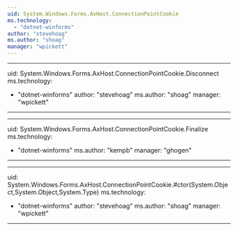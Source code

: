 ```yaml
---
uid: System.Windows.Forms.AxHost.ConnectionPointCookie
ms.technology: 
  - "dotnet-winforms"
author: "stevehoag"
ms.author: "shoag"
manager: "wpickett"
---
```


---
uid: System.Windows.Forms.AxHost.ConnectionPointCookie.Disconnect
ms.technology: 
  - "dotnet-winforms"
author: "stevehoag"
ms.author: "shoag"
manager: "wpickett"
---

---
uid: System.Windows.Forms.AxHost.ConnectionPointCookie.Finalize
ms.technology: 
  - "dotnet-winforms"
ms.author: "kempb"
manager: "ghogen"
---

---
uid: System.Windows.Forms.AxHost.ConnectionPointCookie.#ctor(System.Object,System.Object,System.Type)
ms.technology: 
  - "dotnet-winforms"
author: "stevehoag"
ms.author: "shoag"
manager: "wpickett"
---
